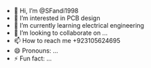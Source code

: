 - 👋 Hi, I’m @SFandi1998
- 👀 I’m interested in PCB design
- 🌱 I’m currently learning electrical engineering
- 💞️ I’m looking to collaborate on ...
- 📫 How to reach me +923105624695
- 😄 Pronouns: ...
- ⚡ Fun fact: ...

<!---
SFandi1998/SFandi1998 is a ✨ special ✨ repository because its `README.md` (this file) appears on your GitHub profile.
You can click the Preview link to take a look at your changes.
--->
